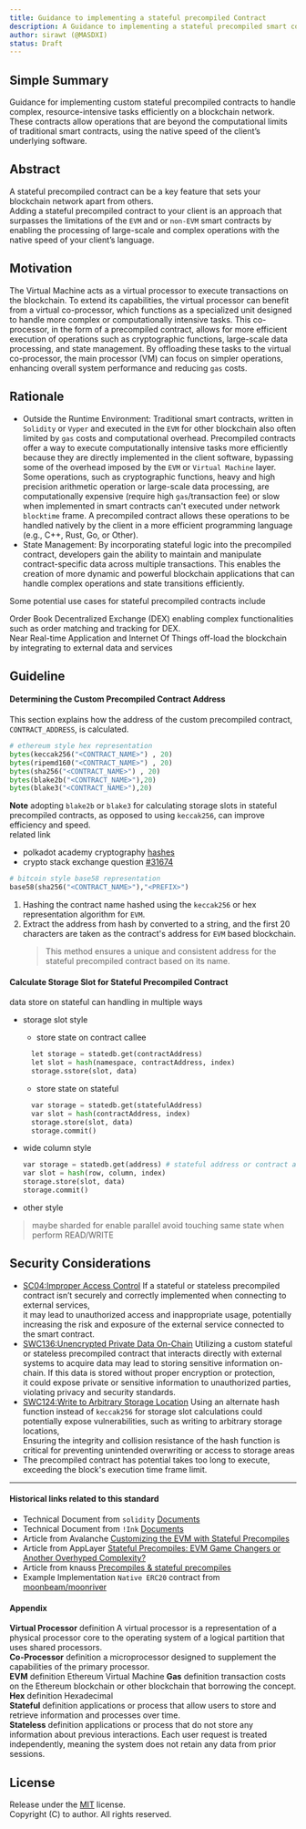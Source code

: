 ```yaml
---
title: Guidance to implementing a stateful precompiled Contract
description: A Guidance to implementing a stateful precompiled smart contract for executing complexity task.
author: sirawt (@MASDXI)
status: Draft
---
```


## Simple Summary

Guidance for implementing custom stateful precompiled contracts to handle complex, resource-intensive tasks efficiently on a blockchain network. These contracts allow operations that are beyond the computational limits of traditional smart contracts, using the native speed of the client’s underlying software.

## Abstract

A stateful precompiled contract can be a key feature that sets your blockchain network apart from others.  
Adding a stateful precompiled contract to your client is an approach that surpasses the limitations of the `EVM` and or `non-EVM` smart contracts by enabling the processing of large-scale and complex operations with the native speed of your client’s language.

## Motivation

The Virtual Machine acts as a virtual processor to execute transactions on the blockchain. To extend its capabilities, the virtual processor can benefit from a virtual co-processor, which functions as a specialized unit designed to handle more complex or computationally intensive tasks. This co-processor, in the form of a precompiled contract, allows for more efficient execution of operations such as cryptographic functions, large-scale data processing, and state management. By offloading these tasks to the virtual co-processor, the main processor (VM) can focus on simpler operations, enhancing overall system performance and reducing `gas` costs.

## Rationale

- Outside the Runtime Environment: Traditional smart contracts, written in `Solidity` or `Vyper` and executed in the `EVM` for other blockchain also often limited by `gas` costs and computational overhead. Precompiled contracts offer a way to execute computationally intensive tasks more efficiently because they are directly implemented in the client software, bypassing some of the overhead imposed by the `EVM` or `Virtual Machine` layer. Some operations, such as cryptographic functions, heavy and high precision arithmetic operation or large-scale data processing, are computationally expensive (require high `gas`/transaction fee) or slow when implemented in smart contracts can't executed under network `blocktime` frame. A precompiled contract allows these operations to be handled natively by the client in a more efficient programming language (e.g., C++, Rust, Go, or Other).
- State Management: By incorporating stateful logic into the precompiled contract, developers gain the ability to maintain and manipulate contract-specific data across multiple transactions. This enables the creation of more dynamic and powerful blockchain applications that can handle complex operations and state transitions efficiently.

Some potential use cases for stateful precompiled contracts include

Order Book Decentralized Exchange (DEX) enabling complex functionalities such as order matching and tracking for DEX.  
Near Real-time Application and Internet Of Things  off-load the blockchain by integrating to external data and services

## Guideline

#### Determining the Custom Precompiled Contract Address

This section explains how the address of the custom precompiled contract, `CONTRACT_ADDRESS`, is calculated.

``` python
# ethereum style hex representation 
bytes(keccak256("<CONTRACT_NAME>") , 20)
bytes(ripemd160("<CONTRACT_NAME>") , 20)
bytes(sha256("<CONTRACT_NAME>") , 20)
bytes(blake2b("<CONTRACT_NAME>"),20)
bytes(blake3("<CONTRACT_NAME>"),20)
```

**Note** adopting `blake2b` or `blake3` for calculating storage slots in stateful precompiled contracts, as opposed to using `keccak256`, can improve efficiency and speed.  
  related link
  - polkadot academy cryptography [hashes](https://polkadot-blockchain-academy.github.io/pba-book/cryptography/hashes/page.html)
  - crypto stack exchange question [#31674](https://crypto.stackexchange.com/questions/31674/what-advantages-does-keccak-sha-3-have-over-blake2)

``` python
# bitcoin style base58 representation
base58(sha256("<CONTRACT_NAME>"),"<PREFIX>")
```

1. Hashing the contract name hashed using the `keccak256` or hex representation algorithm for `EVM`.
2. Extract the address from hash by converted to a string, and the first 20 characters are taken as the contract's address for `EVM` based blockchain.  
   > This method ensures a unique and consistent address for the stateful precompiled contract based on its name.

#### Calculate Storage Slot for Stateful Precompiled Contract

data store on stateful can handling in multiple ways

- storage slot style  
  - store state on contract callee
  ``` python
    let storage = statedb.get(contractAddress)
    let slot = hash(namespace, contractAddress, index)
    storage.sstore(slot, data)
  ```
  - store state on stateful 
  ``` python
    var storage = statedb.get(statefulAddress)
    var slot = hash(contractAddress, index)
    storage.store(slot, data)
    storage.commit()
  ```
- wide column style  
  ``` python
  var storage = statedb.get(address) # stateful address or contract address
  var slot = hash(row, column, index)
  storage.store(slot, data)
  storage.commit()
  ```

- other style 
> maybe sharded for enable parallel avoid touching same state when perform READ/WRITE

## Security Considerations

- [SC04:Improper Access Control](https://owasp.org/www-project-smart-contract-top-10/2023/en/src/SC04-access-control-vulnerabilities.html) If a stateful or stateless precompiled contract isn’t securely and correctly implemented when connecting to external services,  
it may lead to unauthorized access and inappropriate usage, potentially increasing the risk and exposure of the external service connected to the smart contract.
- [SWC136:Unencrypted Private Data On-Chain](https://swcregistry.io/docs/SWC-136/) Utilizing a custom stateful or stateless precompiled contract that interacts directly with external systems to acquire data may lead to storing sensitive information on-chain. If this data is stored without proper encryption or protection,  
it could expose private or sensitive information to unauthorized parties, violating privacy and security standards.
- [SWC124:Write to Arbitrary Storage Location](https://swcregistry.io/docs/SWC-124/) Using an alternate hash function instead of `keccak256` for storage slot calculations could potentially expose vulnerabilities, such as writing to arbitrary storage locations,  
Ensuring the integrity and collision resistance of the hash function is critical for preventing unintended overwriting or access to storage areas
- The precompiled contract has potential takes too long to execute, exceeding the block's execution time frame limit.

---
#### Historical links related to this standard

- Technical Document from `solidity` [Documents](https://docs.soliditylang.org/en/latest/internals/layout_in_storage.html)
- Technical Document from `!Ink` [Documents](https://use.ink/4.x/datastructures/storage-layout)
- Article from Avalanche [Customizing the EVM with Stateful Precompiles](https://medium.com/avalancheavax/customizing-the-evm-with-stateful-precompiles-f44a34f39efd)
- Article from AppLayer [Stateful Precompiles: EVM Game Changers or Another Overhyped Complexity?](https://medium.com/@AppLayerLabs/stateful-precompiles-evm-game-changers-or-another-overhyped-complexity-b064145b290e)
- Article from knauss [Precompiles & stateful precompiles](https://knauss.dev/posts/sixteenth-post/)
- Example Implementation `Native ERC20` contract from [moonbeam/moonriver](https://docs.moonbeam.network/builders/ethereum/precompiles/ux/erc20/)

#### Appendix
**Virtual Processor** definition A virtual processor is a representation of a physical processor core to the operating system of a logical partition that uses shared processors.  
**Co-Processor** definition a microprocessor designed to supplement the capabilities of the primary processor.  
**EVM** definition Ethereum Virtual Machine
**Gas** definition transaction costs on the Ethereum blockchain or other blockchain that borrowing the concept.  
**Hex** definition Hexadecimal  
**Stateful** definition applications or process that allow users to store and retrieve information and processes over time.  
**Stateless** definition applications or process that do not store any information about previous interactions. Each user request is treated independently, meaning the system does not retain any data from prior sessions.

## License
Release under the [MIT](LINCENSE-MIT) license.   
Copyright (C) to author. All rights reserved.